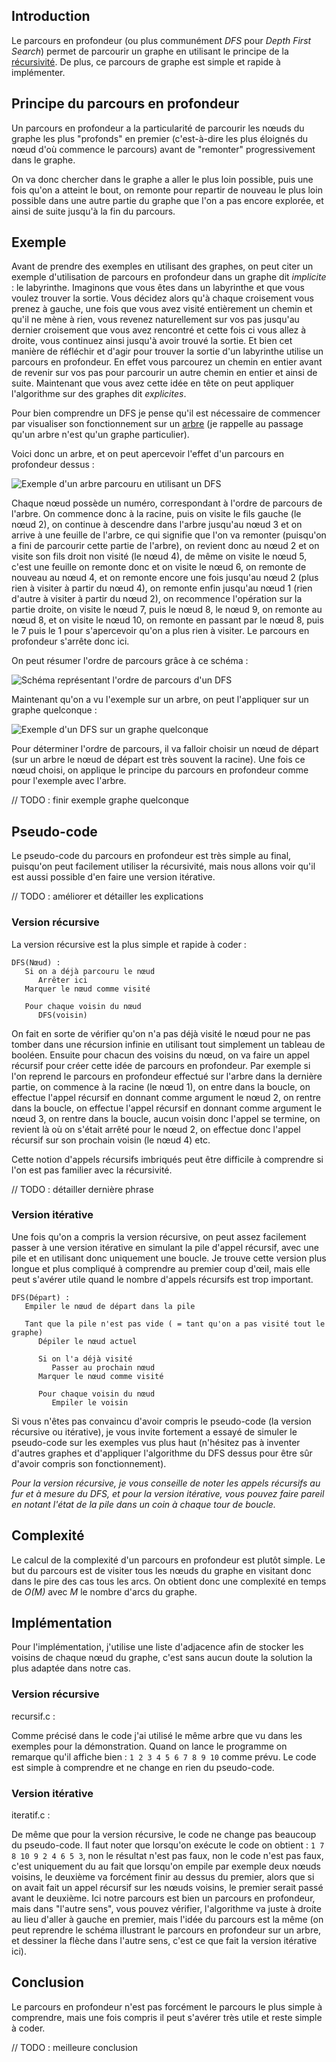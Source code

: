 ## Introduction

Le parcours en profondeur (ou  plus communément *DFS* pour *Depth First Search*) permet de parcourir un graphe en utilisant le principe de la [récursivité](https://fr.wikipedia.org/wiki/Algorithme_r%C3%A9cursif). De plus, ce parcours de graphe est simple et rapide à implémenter.

## Principe du parcours en profondeur

Un parcours en profondeur a la particularité de parcourir les nœuds du graphe les plus "profonds" en premier (c'est-à-dire les plus éloignés du nœud d'où commence le parcours) avant de "remonter" progressivement dans le graphe.

On va donc chercher dans le graphe a aller le plus loin possible, puis une fois qu'on a atteint le bout, on remonte pour repartir de nouveau le plus loin possible dans une autre partie du graphe que l'on a pas encore explorée, et ainsi de suite jusqu'à la fin du parcours.

## Exemple

Avant de prendre des exemples en utilisant des graphes, on peut citer un exemple d'utilisation de parcours en profondeur dans un graphe dit *implicite* : le labyrinthe. Imaginons que vous êtes dans un labyrinthe et que vous voulez trouver la sortie. Vous décidez alors qu'à chaque croisement vous prenez à gauche, une fois que vous avez visité entièrement un chemin et qu'il ne mène à rien, vous revenez naturellement sur vos pas jusqu'au dernier croisement que vous avez rencontré et cette fois ci vous allez à droite, vous continuez ainsi jusqu'à avoir trouvé la sortie. Et bien cet manière de réfléchir et d'agir pour trouver la sortie d'un labyrinthe utilise un parcours en profondeur. En effet vous parcourez un chemin en entier avant de revenir sur vos pas pour parcourir un autre chemin en entier et ainsi de suite. Maintenant que vous avez cette idée en tête on peut appliquer l'algorithme sur des graphes dit *explicites*.

Pour bien comprendre un DFS je pense qu'il est nécessaire de commencer par visualiser son fonctionnement sur un [arbre](https://itechome.wordpress.com/algorithme/structure-de-donnees/arbre/) (je rappelle au passage qu'un arbre n'est qu'un graphe particulier).

Voici donc un arbre, et on peut apercevoir l'effet d'un parcours en profondeur dessus :

![Exemple d'un arbre parcouru en utilisant un DFS](https://raw.githubusercontent.com/iTech-/iTechome/master/1%20-%20Algorithme/1%20-%20Structure%20de%20donnees/6%20-%20Graphe/1%20-%20Parcours%20en%20profondeur/Image/arbre_dfs.png)

Chaque nœud possède un numéro, correspondant à l'ordre de parcours de l'arbre. On commence donc à la racine, puis on visite le fils gauche (le nœud 2), on continue à descendre dans l'arbre jusqu'au nœud 3 et on arrive à une feuille de l'arbre, ce qui signifie que l'on va remonter (puisqu'on a fini de parcourir cette partie de l'arbre), on revient donc au nœud 2 et on visite son fils droit non visité (le nœud 4), de même on visite le nœud 5, c'est une feuille on remonte donc et on visite le nœud 6, on remonte de nouveau au nœud 4, et on remonte encore une fois jusqu'au nœud 2 (plus rien à visiter à partir du nœud 4), on remonte enfin jusqu'au nœud 1 (rien d'autre à visiter à partir du nœud 2), on recommence l'opération sur la partie droite, on visite le nœud 7, puis le nœud 8, le nœud 9, on remonte au nœud 8, et on visite le nœud 10, on remonte en passant par le nœud 8, puis le 7 puis le 1 pour s'apercevoir qu'on a plus rien à visiter. Le parcours en profondeur s'arrête donc ici.

On peut résumer l'ordre de parcours grâce à ce schéma :

![Schéma représentant l'ordre de parcours d'un DFS](https://raw.githubusercontent.com/iTech-/iTechome/master/1%20-%20Algorithme/1%20-%20Structure%20de%20donnees/6%20-%20Graphe/1%20-%20Parcours%20en%20profondeur/Image/arbre_dfs_fleche.png)

Maintenant qu'on a vu l'exemple sur un arbre, on peut l'appliquer sur un graphe quelconque :

![Exemple d'un DFS sur un graphe quelconque]()

Pour déterminer l'ordre de parcours, il va falloir choisir un nœud de départ (sur un arbre le nœud de départ est très souvent la racine). Une fois ce nœud choisi, on applique le principe du parcours en profondeur comme pour l'exemple avec l'arbre.

// TODO : finir exemple graphe quelconque

## Pseudo-code

Le pseudo-code du parcours en profondeur est très simple au final, puisqu'on peut facilement utiliser la récursivité, mais nous allons voir qu'il est aussi possible d'en faire une version itérative.

// TODO : améliorer et détailler les explications

### Version récursive

La version récursive est la plus simple et rapide à coder :

```
DFS(Nœud) :
   Si on a déjà parcouru le nœud
      Arrêter ici
   Marquer le nœud comme visité

   Pour chaque voisin du nœud
      DFS(voisin)
```

On fait en sorte de vérifier qu'on n'a pas déjà visité le nœud pour ne pas tomber dans une récursion infinie en utilisant tout simplement un tableau de booléen. Ensuite pour chacun des voisins du nœud, on va faire un appel récursif pour créer cette idée de parcours en profondeur. Par exemple si l'on reprend le parcours en profondeur effectué sur l'arbre dans la dernière partie, on commence à la racine (le nœud 1), on entre dans la boucle, on effectue l'appel récursif en donnant comme argument le nœud 2, on rentre dans la boucle, on effectue l'appel récursif en donnant comme argument le nœud 3, on rentre dans la boucle, aucun voisin donc l'appel se termine, on revient là où on s'était arrêté pour le nœud 2, on effectue donc l'appel récursif sur son prochain voisin (le nœud 4) etc.

Cette notion d'appels récursifs imbriqués peut être difficile à comprendre si l'on est pas familier avec la récursivité.

// TODO : détailler dernière phrase

### Version itérative

Une fois qu'on a compris la version récursive, on peut assez facilement passer à une version itérative en simulant la pile d'appel récursif, avec une pile et en utilisant donc uniquement une boucle. Je trouve cette version plus longue et plus compliqué à comprendre au premier coup d'œil, mais elle peut s'avérer utile quand le nombre d'appels récursifs est trop important.

```
DFS(Départ) :
   Empiler le nœud de départ dans la pile

   Tant que la pile n'est pas vide ( = tant qu'on a pas visité tout le graphe)
      Dépiler le nœud actuel

      Si on l'a déjà visité
         Passer au prochain nœud
      Marquer le nœud comme visité

      Pour chaque voisin du nœud
         Empiler le voisin
```

Si vous n'êtes pas convaincu d'avoir compris le pseudo-code (la version récursive ou itérative), je vous invite fortement a essayé de simuler le pseudo-code sur les exemples vus plus haut (n'hésitez pas à inventer d'autres graphes et d'appliquer l'algorithme du DFS dessus pour être sûr d'avoir compris son fonctionnement).

*Pour la version récursive, je vous conseille de noter les appels récursifs au fur et à mesure du DFS, et pour la version itérative, vous pouvez faire pareil en notant l'état de la pile dans un coin à chaque tour de boucle.*

## Complexité

Le calcul de la complexité d'un parcours en profondeur est plutôt simple. Le but du parcours est de visiter tous les nœuds du graphe en visitant donc dans le pire des cas tous les arcs. On obtient donc une complexité en temps de *O(M)* avec *M* le nombre d'arcs du graphe.

## Implémentation

Pour l'implémentation, j'utilise une liste d'adjacence afin de stocker les voisins de chaque nœud du graphe, c'est sans aucun doute la solution la plus adaptée dans notre cas.

### Version récursive 

recursif.c : 

Comme précisé dans le code j'ai utilisé le même arbre que vu dans les exemples pour la démonstration. Quand on lance le programme on remarque qu'il affiche bien : `1 2 3 4 5 6 7 8 9 10` comme prévu. Le code est simple à comprendre et ne change en rien du pseudo-code.

### Version itérative

iteratif.c :

De même que pour la version récursive, le code ne change pas beaucoup du pseudo-code. Il faut noter que lorsqu'on exécute le code on obtient : `1 7 8 10 9 2 4 6 5 3`, non le résultat n'est pas faux, non le code n'est pas faux, c'est uniquement du au fait que lorsqu'on empile par exemple deux nœuds voisins, le deuxième va forcément finir au dessus du premier, alors que si on avait fait un appel récursif sur les nœuds voisins, le premier serait passé avant le deuxième. Ici notre parcours est bien un parcours en profondeur, mais dans "l'autre sens", vous pouvez vérifier, l'algorithme va juste à droite au lieu d'aller à gauche en premier, mais l'idée du parcours est la même (on peut reprendre le schéma illustrant le parcours en profondeur sur un arbre, et dessiner la flèche dans l'autre sens, c'est ce que fait la version itérative ici).

## Conclusion

Le parcours en profondeur n'est pas forcément le parcours le plus simple à comprendre, mais une fois compris il peut s'avérer très utile et reste simple à coder.

// TODO : meilleure conclusion 
